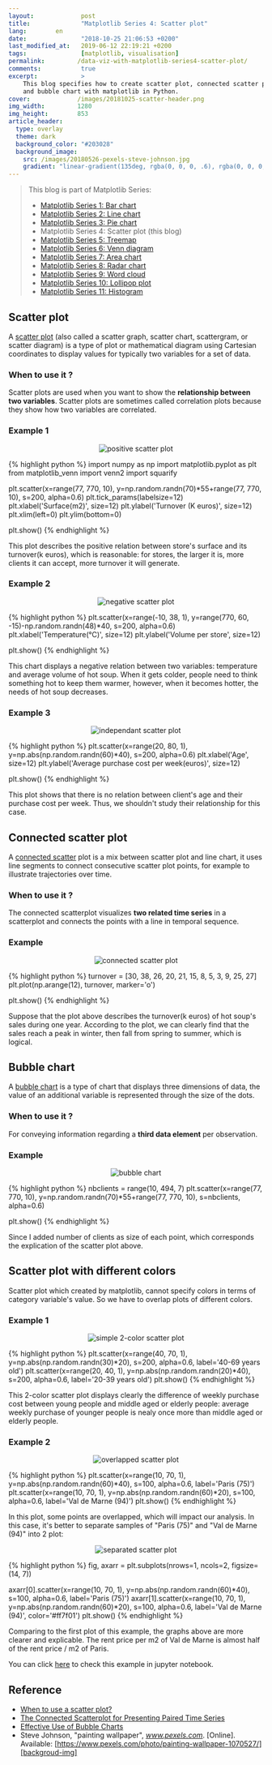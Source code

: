```yaml
---
layout:             post
title:              "Matplotlib Series 4: Scatter plot"
lang:        en
date:               "2018-10-25 21:06:53 +0200"
last_modified_at:   2019-06-12 22:19:21 +0200
tags:               [matplotlib, visualisation]
permalink:         /data-viz-with-matplotlib-series4-scatter-plot/
comments:           true
excerpt:            >
    This blog specifies how to create scatter plot, connected scatter plot
    and bubble chart with matplotlib in Python.
cover:             /images/20181025-scatter-header.png
img_width:         1280
img_height:        853
article_header:
  type: overlay
  theme: dark
  background_color: "#203028"
  background_image:
    src: /images/20180526-pexels-steve-johnson.jpg
    gradient: "linear-gradient(135deg, rgba(0, 0, 0, .6), rgba(0, 0, 0, .4))"
---
```


> This blog is part of Matplotlib Series:
> * [Matplotlib Series 1: Bar chart][series1]
> * [Matplotlib Series 2: Line chart][series2]
> * [Matplotlib Series 3: Pie chart][series3]
> * Matplotlib Series 4: Scatter plot (this blog)
> * [Matplotlib Series 5: Treemap][series5]
> * [Matplotlib Series 6: Venn diagram][series6]
> * [Matplotlib Series 7: Area chart][series7]
> * [Matplotlib Series 8: Radar chart][series8]
> * [Matplotlib Series 9: Word cloud][series9]
> * [Matplotlib Series 10: Lollipop plot][series10]
> * [Matplotlib Series 11: Histogram][series11]

## Scatter plot
A [scatter plot][scatter plot] (also called a scatter graph, scatter chart,
scattergram, or scatter diagram) is a type of plot or mathematical diagram
using Cartesian coordinates to display values for typically two variables for
a set of data.

### When to use it ?
Scatter plots are used when you want to show the **relationship between two
variables**. Scatter plots are sometimes called correlation plots because they
show how two variables are correlated.

### Example 1
<p align="center">
  <img alt="positive scatter plot"
  src="{{ site.baseurl }}/images/20181025-pos-scatter-plot.png"/>
</p>

{% highlight python %}
import numpy as np
import matplotlib.pyplot as plt
from matplotlib_venn import venn2
import squarify

plt.scatter(x=range(77, 770, 10),
            y=np.random.randn(70)*55+range(77, 770, 10),
            s=200, alpha=0.6)
plt.tick_params(labelsize=12)
plt.xlabel('Surface(m2)', size=12)
plt.ylabel('Turnover (K euros)', size=12)
plt.xlim(left=0)
plt.ylim(bottom=0)

plt.show()
{% endhighlight %}

This plot describes the positive relation between store's surface and its
turnover(k euros), which is reasonable: for stores, the larger it is, more
clients it can accept, more turnover it will generate.

### Example 2
<p align="center">
  <img alt="negative scatter plot"
  src="{{ site.baseurl }}/images/20181025-neg-scatter-plot.png"/>
</p>

{% highlight python %}
plt.scatter(x=range(-10, 38, 1), y=range(770, 60, -15)-np.random.randn(48)*40,
            s=200,
            alpha=0.6)
plt.xlabel('Temperature(°C)', size=12)
plt.ylabel('Volume per store', size=12)

plt.show()
{% endhighlight %}

This chart displays a negative relation between two variables: temperature and
average volume of hot soup. When it gets colder, people need to think something
hot to keep them warmer, however, when it becomes hotter, the needs of hot soup
decreases.

### Example 3
<p align="center">
  <img alt="independant scatter plot"
  src="{{ site.baseurl }}/images/20181025-indpt-scatter-plot.png"/>
</p>

{% highlight python %}
plt.scatter(x=range(20, 80, 1), y=np.abs(np.random.randn(60)*40),
            s=200,
            alpha=0.6)
plt.xlabel('Age', size=12)
plt.ylabel('Average purchase cost per week(euros)', size=12)

plt.show()
{% endhighlight %}

This plot shows that there is no relation between client's age and their
purchase cost per week. Thus, we shouldn't study their relationship for this
case.

## Connected scatter plot
A [connected scatter][connected scatter] plot is a mix between scatter plot and
line chart, it uses line segments to connect consecutive scatter plot points,
for example to illustrate trajectories over time.

### When to use it ?
The connected scatterplot visualizes **two related time series** in a
scatterplot and connects the points with a line in temporal sequence.

### Example
<p align="center">
  <img alt="connected scatter plot"
  src="{{ site.baseurl }}/images/20181025-connected-scatter-plot.png"/>
</p>

{% highlight python %}
turnover = [30, 38, 26, 20, 21, 15, 8, 5, 3, 9, 25, 27]
plt.plot(np.arange(12), turnover, marker='o')

plt.show()
{% endhighlight %}

Suppose that the plot above describes the turnover(k euros) of hot soup's sales
during one year. According to the plot, we can clearly find that the sales
reach a peak in winter, then fall from spring to summer, which is logical.

## Bubble chart
A [bubble chart][bubble chart] is a type of chart that displays three
dimensions of data, the value of an additional variable is represented through
the size of the dots.

### When to use it ?
For conveying information regarding a **third data element** per observation.

### Example

<p align="center">
  <img alt="bubble chart"
  src="{{ site.baseurl }}/images/20181025-bubble-chart.png"/>
</p>

{% highlight python %}
nbclients = range(10, 494, 7)
plt.scatter(x=range(77, 770, 10),
            y=np.random.randn(70)*55+range(77, 770, 10),
            s=nbclients, alpha=0.6)

plt.show()
{% endhighlight %}

Since I added number of clients as size of each point, which corresponds the
explication of the scatter plot above.

## Scatter plot with different colors
Scatter plot which created by matplotlib, cannot specify colors in terms of
category variable's value. So we have to overlap plots of different colors.

### Example 1

<p align="center">
  <img alt="simple 2-color scatter plot"
  src="{{ site.baseurl }}/images/20181025-simple-scatter-2colors.png"/>
</p>

{% highlight python %}
plt.scatter(x=range(40, 70, 1),
            y=np.abs(np.random.randn(30)*20),
            s=200,
            alpha=0.6,
            label='40-69 years old')
plt.scatter(x=range(20, 40, 1),
            y=np.abs(np.random.randn(20)*40),
            s=200,
            alpha=0.6,
            label='20-39 years old')
plt.show()
{% endhighlight %}

This 2-color scatter plot displays clearly the difference of weekly purchase
cost between young people and middle aged or elderly people: average weekly
purchase of younger people is nealy once more than middle aged or elderly
people.

### Example 2

<p align="center">
  <img alt="overlapped scatter plot"
  src="{{ site.baseurl }}/images/20181025-overlapped-scatter.png"/>
</p>

{% highlight python %}
plt.scatter(x=range(10, 70, 1),
            y=np.abs(np.random.randn(60)*40),
            s=100,
            alpha=0.6,
            label='Paris (75)')
plt.scatter(x=range(10, 70, 1),
            y=np.abs(np.random.randn(60)*20),
            s=100,
            alpha=0.6,
            label='Val de Marne (94)')
plt.show()
{% endhighlight %}

In this plot, some points are overlapped, which will impact our analysis. In
this case, it's better to separate samples of "Paris (75)" and "Val de Marne
(94)" into 2 plot:

<p align="center">
  <img alt="separated scatter plot"
  src="{{ site.baseurl }}/images/20181025-separated-scatter.png"/>
</p>

{% highlight python %}
fig, axarr = plt.subplots(nrows=1, ncols=2, figsize=(14, 7))

axarr[0].scatter(x=range(10, 70, 1),
                 y=np.abs(np.random.randn(60)*40),
                 s=100,
                 alpha=0.6,
                 label='Paris (75)')
axarr[1].scatter(x=range(10, 70, 1),
                 y=np.abs(np.random.randn(60)*20),
                 s=100,
                 alpha=0.6,
                 label='Val de Marne (94)',
                 color='#ff7f01')
plt.show()
{% endhighlight %}

Comparing to the first plot of this example, the graphs above are more clearer
and explicable. The rent price per m2 of Val de Marne is almost half of the
rent price / m2 of Paris.

You can click [here][notebook] to check this example in jupyter notebook.

## Reference
- [When to use a scatter plot?][use of scatter plot]
- [The Connected Scatterplot for Presenting Paired Time Series][use of csp]
- [Effective Use of Bubble Charts][use of bubble plot]
- Steve Johnson, "painting wallpaper", _www.pexels.com_. [Online]. Available: [https://www.pexels.com/photo/painting-wallpaper-1070527/][backgroud-img]

[scatter plot]: https://en.wikipedia.org/wiki/Scatter_plot
[connected scatter]: https://vega.github.io/vega/examples/connected-scatter-plot
[bubble chart]: https://en.wikipedia.org/wiki/Bubble_chart
[notebook]: https://github.com/jingwen-z/python-playground/blob/master/python_for_data_analysis/plotting_and_visualization/scatter_plot.ipynb
[use of scatter plot]: https://chartio.com/learn/dashboards-and-charts/what-is-a-scatter-plot
[use of csp]: https://research.tableau.com/sites/default/files/Haroz-TVCG-2016.pdf
[use of bubble plot]: https://msktc.org/lib/docs/KT_Toolkit/Charts_and_Graphs/Charts_Tool_Bubble_508c.pdf
[series1]: https://jingwen-z.github.io/data-viz-with-matplotlib-series1-bar-chart/
[series2]: https://jingwen-z.github.io/data-viz-with-matplotlib-series2-line-chart/
[series3]: https://jingwen-z.github.io/data-viz-with-matplotlib-series3-pie-chart/
[series5]: https://jingwen-z.github.io/data-viz-with-matplotlib-series5-treemap/
[series6]: https://jingwen-z.github.io/data-viz-with-matplotlib-series6-venn-diagram/
[series7]: https://jingwen-z.github.io/data-viz-with-matplotlib-series7-area-chart/
[series8]: https://jingwen-z.github.io/data-viz-with-matplotlib-series8-radar-chart/
[series9]: https://jingwen-z.github.io/data-viz-with-matplotlib-series9-word-cloud/
[series10]: https://jingwen-z.github.io/data-viz-with-matplotlib-series10-lollipop-plot/
[series11]: https://jingwen-z.github.io/data-viz-with-matplotlib-series11-histogram/
[backgroud-img]: https://www.pexels.com/photo/painting-wallpaper-1070527/
